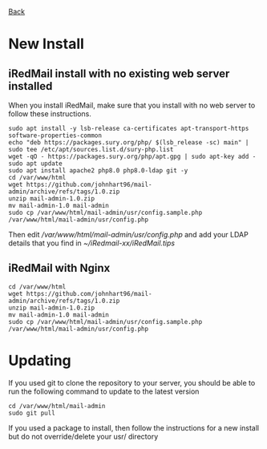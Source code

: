 [Back](https://mailadminpanel.org/)
# New Install
## iRedMail install with no existing web server installed
When you install iRedMail, make sure that you install with no web server to follow these instructions.

    sudo apt install -y lsb-release ca-certificates apt-transport-https software-properties-common
    echo "deb https://packages.sury.org/php/ $(lsb_release -sc) main" | sudo tee /etc/apt/sources.list.d/sury-php.list
    wget -qO - https://packages.sury.org/php/apt.gpg | sudo apt-key add -
    sudo apt update
    sudo apt install apache2 php8.0 php8.0-ldap git -y
    cd /var/www/html
    wget https://github.com/johnhart96/mail-admin/archive/refs/tags/1.0.zip
    unzip mail-admin-1.0.zip
    mv mail-admin-1.0 mail-admin
    sudo cp /var/www/html/mail-admin/usr/config.sample.php /var/www/html/mail-admin/usr/config.php
 
 Then edit */var/www/html/mail-admin/usr/config.php* and add your LDAP details that you find in *~/iRedmail-xx/iRedMail.tips*
## iRedMail with Nginx
    cd /var/www/html
    wget https://github.com/johnhart96/mail-admin/archive/refs/tags/1.0.zip
    unzip mail-admin-1.0.zip
    mv mail-admin-1.0 mail-admin
    sudo cp /var/www/html/mail-admin/usr/config.sample.php /var/www/html/mail-admin/usr/config.php

# Updating
If you used git to clone the repository to your server, you should be able to run the following command to update to the latest version
    
    cd /var/www/html/mail-admin
    sudo git pull

If you used a package to install, then follow the instructions for a new install but do not override/delete your usr/ directory
